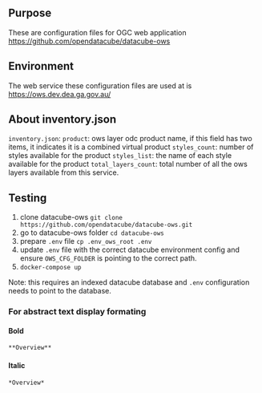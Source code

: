 ## Purpose
These are configuration files for OGC web application https://github.com/opendatacube/datacube-ows

## Environment
The web service these configuration files are used at is https://ows.dev.dea.ga.gov.au/

## About inventory.json
`inventory.json`:
    `product`: ows layer odc product name, if this field has two items, it indicates it is a combined virtual product
    `styles_count`: number of styles available for the product
    `styles_list`: the name of each style available for the product
    `total_layers_count`: total number of all the ows layers available from this service.

## Testing
1. clone datacube-ows `git clone https://github.com/opendatacube/datacube-ows.git`
2. go to datacube-ows folder `cd datacube-ows`
3. prepare `.env` file `cp .env_ows_root .env`
4. update `.env` file with the correct datacube environment config and ensure `OWS_CFG_FOLDER` is pointing to the correct path.
5. `docker-compose up`

Note: this requires an indexed datacube database and `.env` configuration needs to point to the database.

### For abstract text display formating

#### Bold
```
**Overview**
```
#### Italic
```
*Overview*
```